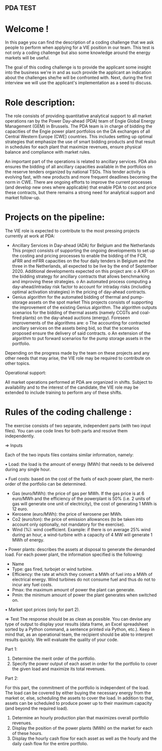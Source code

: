 ## PDA TEST

# Welcome ! 

In this page you can find the description of a coding challenge that we ask people to perform when applying for a VIE position in our team. This test is not only a coding challenge but also some knowledge around the energy markets will be useful. 

The goal of this coding challenge is to provide the applicant some insight into the business we're in and as such provide the applicant an indication about the challenges she/he will be confronted with. Next, during the first interview we will use the applicant's implementation as a seed to discuss.

# Role description:

The role consists of providing quantitative analytical support to all market operations ran by the Power Day-ahead (PDA) team of Engie Global Energy Management (GEM) in Brussels. The PDA team is in charge of bidding the capacities of the Engie power plant portfolios on the DA exchanges of all Central Western Europe (CWE) countries. This includes setting up optimal strategies that emphasize the use of smart bidding products and that result in schedules for each plant that maximize revenues, ensure physical balance and compliance with market rules.

An important part of the operations is related to ancillary services. PDA also ensures the bidding of all ancillary capacities available in the portfolios on the reserve tenders organized by national TSOs. This tender activity is evolving fast, with new products and more frequent deadlines becoming the norm in CWE. There are ongoing efforts to improve the current processes (and develop new ones where applicable) that enable PDA to cost and price these contracts, but there remains a strong need for analytical support and market follow-up.

# Projects on the pipeline:

The VIE role is expected to contribute to the most pressing projects currently at work at PDA:
-	Ancillary Services in Day-ahead (ADA) for Belgium and the Netherlands
This project consists of supporting the ongoing developments to set up the costing and pricing processes to enable the bidding of the FCR, aFRR and mFRR capacities on the four daily tenders in Belgium and the three in the Netherlands, all expected to be live by the end of September 2020.
Additional developments expected on this project are:
o	A KPI on the bidding strategy for ancillary contracts that allows benchmarking and improving these strategies.
o	An automated process computing a day-ahead/intraday risk factor to account for intraday risks (including optimal activation strategies) in the pricing of day-ahead contracts.
-	Genius algorithm for the automated bidding of thermal and pump-storage assets on the spot market
This projects consists of supporting the improvement of the existing Genius algorithm. The algorithm outputs scenarios for the bidding of thermal assets (namely CCGTs and coal-fired plants) on the day-ahead auctions (energy). Foreseen improvements of the algorithms are:
o	The accounting for contracted ancillary services on the assets being bid, so that the scenarios proposed ensure the delivery of said contracts.
o	An extension of the algorithm to put forward scenarios for the pump storage assets in the portfolio.

Depending on the progress made by the team on these projects and any other needs that may arise, the VIE role may be required to contribute on other topics.

Operational support:

All market operations performed at PDA are organized in shifts. Subject to availability and to the interest of the candidate, the VIE role may be extended to include training to perform any of these shifts.


# Rules of the coding challenge : 

The exercise consists of two separate, independent parts (with two input files). You can use code lines for both parts and resolve them independently.


=> Inputs

Each of the two inputs files contains similar information, namely:

• Load: the load is the amount of energy (MWh) that needs to be delivered during any single hour.

• Fuel costs: based on the cost of the fuels of each power plant, the merit-order of the portfolio can be determined.

- Gas (euro/MWh): the price of gas per MWh. If the gas price is at 6 euro/MWh and the efficiency of the powerplant is 50% (i.e. 2 units of gas will generate one unit of electricity), the cost of generating 1 MWh is 12 euro.
- Kerosene (euro/MWh): the price of kerosene per MWh.
- Co2 (euro/ton): the price of emission allowances (to be taken into account only optionally, not mandatory for the exercise).
- Wind (%): wind coefficient. Example: if there is on average 25% wind during an hour, a wind-turbine with a capacity of 4 MW will generate 1 MWh of energy.

• Power plants: describes the assets at disposal to generate the demanded load. For each power plant, the information specified is the following:

-	Name
-	Type: gas fired, turbojet or wind turbine.
-	Efficiency: the rate at which they convert a MWh of fuel into a MWh of electrical energy. Wind turbines do not consume fuel and thus do not to incur any fuel costs.
-	Pmax: the maximum amount of power the plant can generate.
-	Pmin: the minimum amount of power the plant generates when switched on.

• Market spot prices (only for part 2).


=> Test
The response should be as clean as possible. You can devise any type of output to display your results (data frame, an Excel spreadsheet sorted by a Python command, a sentence printed via Python, etc.). Keep in mind that, as an operational team, the recipient should be able to interpret results quickly. We will evaluate the quality of your code.

Part 1:

1.	Determine the merit order of the portfolio.
2.	Specify the power output of each asset in order for the portfolio to cover the given load and maximize its total revenues.

Part 2:

For this part, the commitment of the portfolio is independent of the load. The load can be covered by either buying the necessary energy from the market or, else, scheduling the assets to cover the load. In addition to that, assets can be scheduled to produce power up to their maximum capacity (and beyond the required load).

1.	Determine an hourly production plan that maximizes overall portfolio revenues.
2.	Display the position of the power plants (MWh) on the market for each of these hours.
3.	Display the hourly cash flow for each asset as well as the hourly and the daily cash flow for the entire portfolio.

